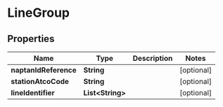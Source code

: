 
# LineGroup

## Properties
Name | Type | Description | Notes
------------ | ------------- | ------------- | -------------
**naptanIdReference** | **String** |  |  [optional]
**stationAtcoCode** | **String** |  |  [optional]
**lineIdentifier** | **List&lt;String&gt;** |  |  [optional]



